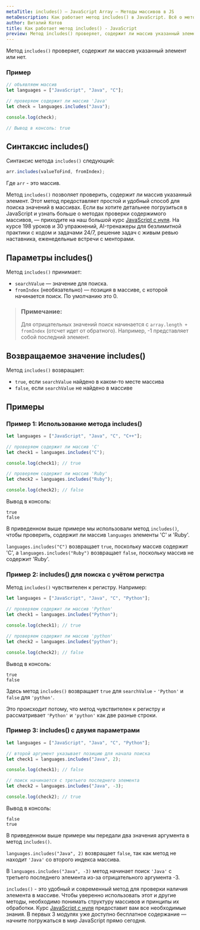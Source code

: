 ```yaml
---
metaTitle: includes() – JavaScript Array – Методы массивов в JS
metaDescription: Как работает метод includes() в JavaScript. Всё о методах работы с массивами в JavaScript | База знаний PurpleSchool
author: Виталий Котов
title: Как работает метод includes() - JavaScript
preview: Метод includes() проверяет, содержит ли массив указанный элемент или нет...
---
```


Метод `includes()` проверяет, содержит ли массив указанный элемент или нет.

### Пример

```javascript
// объявляем массив
let languages = ["JavaScript", "Java", "C"];

// проверяем содержит ли массив 'Java'
let check = languages.includes("Java");

console.log(check);

// Вывод в консоль: true
```

## Синтаксис includes()

Синтаксис метода `includes()` следующий:

```javascript
arr.includes(valueToFind, fromIndex);
```

Где `arr` - это массив.

Метод `includes()` позволяет проверить, содержит ли массив указанный элемент. Этот метод предоставляет простой и удобный способ для поиска значений в массивах. Если вы хотите детальнее погрузиться в JavaScript и узнать больше о методах проверки содержимого массивов, — приходите на наш большой курс [JavaScript с нуля](https://purpleschool.ru/course/javascript-basics?utm_source=knowledgebase&utm_medium=text&utm_campaign=kak-rabotaet-metod-includes-javascript). На курсе 198 уроков и 30 упражнений, AI-тренажеры для безлимитной практики с кодом и задачами 24/7, решение задач с живым ревью наставника, еженедельные встречи с менторами.

## Параметры includes()

Метод `includes()` принимает:

- `searchValue` — значение для поиска.
- `fromIndex` (необязательно) — позиция в массиве, с которой начинается поиск. По умолчанию это 0.

> ### Примечание:
>
> Для отрицательных значений поиск начинается с `array.length + fromIndex` (отсчет идет от обратного). Например, -1 представляет собой последний элемент.

## Возвращаемое значение includes()

Метод `includes()` возвращает:

- `true`, если `searchValue` найдено в каком-то месте массива
- `false`, если `searchValue` не найдено в массиве

## Примеры

### Пример 1: Использование метода includes()

```javascript
let languages = ["JavaScript", "Java", "C", "C++"];

// проверяем содержит ли массив 'C'
let check1 = languages.includes("C");

console.log(check1); // true

// проверяем содержит ли массив 'Ruby'
let check2 = languages.includes("Ruby");

console.log(check2); // false
```

Вывод в консоль:

```
true
false
```

В приведенном выше примере мы использовали метод `includes()`, чтобы проверить, содержит ли массив `languages` элементы 'C' и 'Ruby'.

`languages.includes("C")` возвращает `true`, поскольку массив содержит 'C', а `languages.includes("Ruby")` возвращает `false`, поскольку массив не содержит 'Ruby'.

### Пример 2: includes() для поиска с учётом регистра

Метод `includes()` чувствителен к регистру. Например:

```javascript
let languages = ["JavaScript", "Java", "C", "Python"];

// проверяем содержит ли массив 'Python'
let check1 = languages.includes("Python");

console.log(check1); // true

// проверяем содержит ли массив 'python'
let check2 = languages.includes("python");

console.log(check2); // false
```

Вывод в консоль:

```
true
false
```

Здесь метод `includes()` возвращает `true` для `searchValue` - `'Python'` и `false` для `'python'`.

Это происходит потому, что метод чувствителен к регистру и рассматривает `'Python'` и `'python'` как две разные строки.

### Пример 3: includes() с двумя параметрами

```javascript
let languages = ["JavaScript", "Java", "C", "Python"];

// второй аргумент указывает позицию для начала поиска
let check1 = languages.includes("Java", 2);

console.log(check1); // false

// поиск начинается с третьего последнего элемента
let check2 = languages.includes("Java", -3);

console.log(check2); // true
```

Вывод в консоль:

```
false
true
```

В приведенном выше примере мы передали два значения аргумента в метод `includes()`.

`languages.includes("Java", 2)` возвращает `false`, так как метод не находит `'Java'` со второго индекса массива.

В `languages.includes("Java", -3)` метод начинает поиск `'Java'` с третьего последнего элемента из-за отрицательного аргумента -3.

`includes()` - это удобный и современный метод для проверки наличия элемента в массиве. Чтобы уверенно использовать этот и другие методы, необходимо понимать структуру массивов и принципы их обработки. Курс [JavaScript с нуля](https://purpleschool.ru/course/javascript-basics?utm_source=knowledgebase&utm_medium=text&utm_campaign=kak-rabotaet-metod-includes-javascript) предоставит вам все необходимые знания. В первых 3 модулях уже доступно бесплатное содержание — начните погружаться в мир JavaScript прямо сегодня.
